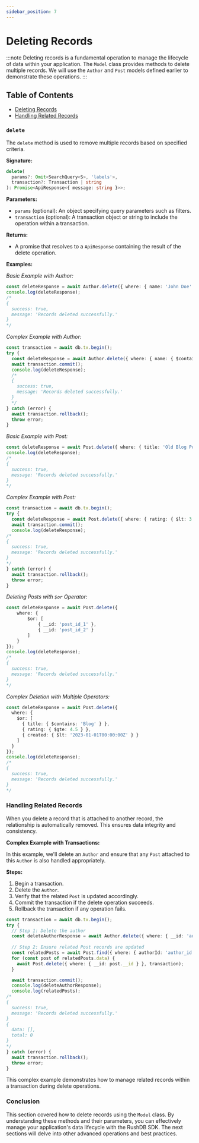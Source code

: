 ```yaml
---
sidebar_position: 7
---
```


# Deleting Records
:::note
Deleting records is a fundamental operation to manage the lifecycle of data within your application. The `Model` class provides methods to delete multiple records. We will use the `Author` and `Post` models defined earlier to demonstrate these operations.
:::

## Table of Contents

- [Deleting Records](#delete)
- [Handling Related Records](#handling-related-records)

### `delete`

The `delete` method is used to remove multiple records based on specified criteria.

**Signature:**
```typescript
delete(
  params?: Omit<SearchQuery<S>, 'labels'>,
  transaction?: Transaction | string
): Promise<ApiResponse<{ message: string }>>;
```
**Parameters:**

- `params` (optional): An object specifying query parameters such as filters.
- `transaction` (optional): A transaction object or string to include the operation within a transaction.

**Returns:**

- A promise that resolves to a `ApiResponse` containing the result of the delete operation.

**Examples:**

*Basic Example with Author:*
```typescript
const deleteResponse = await Author.delete({ where: { name: 'John Doe' } });
console.log(deleteResponse);
/*
{
  success: true,
  message: 'Records deleted successfully.'
}
*/
```

*Complex Example with Author:*
```typescript
const transaction = await db.tx.begin();
try {
  const deleteResponse = await Author.delete({ where: { name: { $contains: 'Jane' } } }, transaction);
  await transaction.commit();
  console.log(deleteResponse);
  /*
  {
    success: true,
    message: 'Records deleted successfully.'
  }
  */
} catch (error) {
  await transaction.rollback();
  throw error;
}
```

*Basic Example with Post:*
```typescript
const deleteResponse = await Post.delete({ where: { title: 'Old Blog Post' } });
console.log(deleteResponse);
/*
{
  success: true,
  message: 'Records deleted successfully.'
}
*/
```

*Complex Example with Post:*
```typescript
const transaction = await db.tx.begin();
try {
  const deleteResponse = await Post.delete({ where: { rating: { $lt: 3 } } }, transaction);
  await transaction.commit();
  console.log(deleteResponse);
/*
{
  success: true,
  message: 'Records deleted successfully.'
}
*/
} catch (error) {
  await transaction.rollback();
  throw error;
}
```

*Deleting Posts with `$or` Operator:*
```typescript
const deleteResponse = await Post.delete({
    where: {
        $or: [
            { __id: 'post_id_1' },
            { __id: 'post_id_2' }
        ]
    }
});
console.log(deleteResponse);
/*
{
  success: true,
  message: 'Records deleted successfully.'
}
*/
```

*Complex Deletion with Multiple Operators:*
```typescript
const deleteResponse = await Post.delete({
  where: {
    $or: [
      { title: { $contains: 'Blog' } },
      { rating: { $gte: 4.5 } },
      { created: { $lt: '2023-01-01T00:00:00Z' } }
    ]
  }
});
console.log(deleteResponse);
/*
{
  success: true,
  message: 'Records deleted successfully.'
}
*/
```

### Handling Related Records

When you delete a record that is attached to another record, the relationship is automatically removed. This ensures data integrity and consistency.

**Complex Example with Transactions:**

In this example, we'll delete an `Author` and ensure that any `Post` attached to this `Author` is also handled appropriately.

**Steps:**

1. Begin a transaction.
2. Delete the `Author`.
3. Verify that the related `Post` is updated accordingly.
4. Commit the transaction if the delete operation succeeds.
5. Rollback the transaction if any operation fails.
```typescript
const transaction = await db.tx.begin();
try {
  // Step 1: Delete the author
  const deleteAuthorResponse = await Author.delete({ where: { __id: 'author_id' } }, transaction);
  
  // Step 2: Ensure related Post records are updated
  const relatedPosts = await Post.find({ where: { authorId: 'author_id' } }, transaction);
  for (const post of relatedPosts.data) {
    await Post.delete({ where: { __id: post.__id } }, transaction);
  }

  await transaction.commit();
  console.log(deleteAuthorResponse);
  console.log(relatedPosts);
/*
{
  success: true,
  message: 'Records deleted successfully.'
}
{
  data: [],
  total: 0
}
*/
} catch (error) {
  await transaction.rollback();
  throw error;
}
```
This complex example demonstrates how to manage related records within a transaction during delete operations.

### Conclusion

This section covered how to delete records using the `Model` class. By understanding these methods and their parameters, you can effectively manage your application's data lifecycle with the RushDB SDK. The next sections will delve into other advanced operations and best practices.
